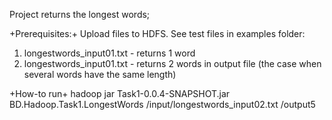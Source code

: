 Project returns the longest words;

+Prerequisites:+
Upload files to HDFS. 
See test files in examples folder:
1. longestwords_input01.txt - returns 1 word
1. longestwords_input01.txt - returns 2 words in output file (the case when several words have the same length)


+How-to run+
hadoop jar Task1-0.0.4-SNAPSHOT.jar BD.Hadoop.Task1.LongestWords /input/longestwords_input02.txt /output5



